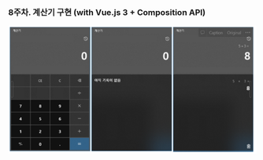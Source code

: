 ### 8주차. 계산기 구현 (with Vue.js 3 + Composition API)
!['계산기'](https://github.com/sej-dev/onboard_week8/blob/master/src/assets/image/test.png)

